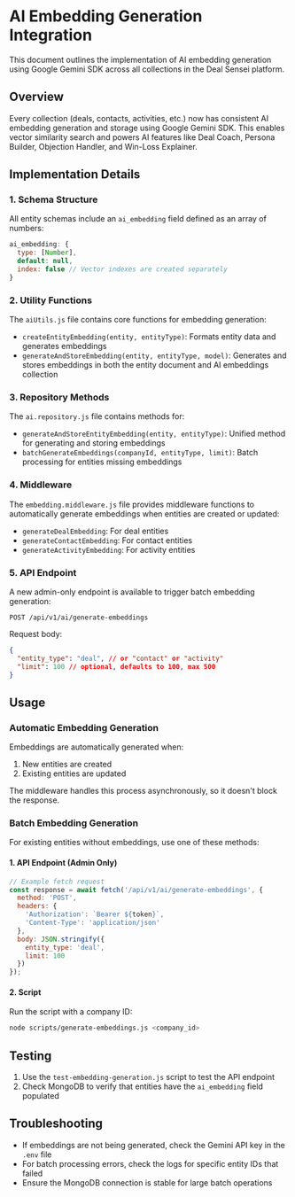 # AI Embedding Generation Integration

This document outlines the implementation of AI embedding generation using Google Gemini SDK across all collections in the Deal Sensei platform.

## Overview

Every collection (deals, contacts, activities, etc.) now has consistent AI embedding generation and storage using Google Gemini SDK. This enables vector similarity search and powers AI features like Deal Coach, Persona Builder, Objection Handler, and Win-Loss Explainer.

## Implementation Details

### 1. Schema Structure

All entity schemas include an `ai_embedding` field defined as an array of numbers:

```javascript
ai_embedding: {
  type: [Number],
  default: null,
  index: false // Vector indexes are created separately
}
```

### 2. Utility Functions

The `aiUtils.js` file contains core functions for embedding generation:

- `createEntityEmbedding(entity, entityType)`: Formats entity data and generates embeddings
- `generateAndStoreEmbedding(entity, entityType, model)`: Generates and stores embeddings in both the entity document and AI embeddings collection

### 3. Repository Methods

The `ai.repository.js` file contains methods for:

- `generateAndStoreEntityEmbedding(entity, entityType)`: Unified method for generating and storing embeddings
- `batchGenerateEmbeddings(companyId, entityType, limit)`: Batch processing for entities missing embeddings

### 4. Middleware

The `embedding.middleware.js` file provides middleware functions to automatically generate embeddings when entities are created or updated:

- `generateDealEmbedding`: For deal entities
- `generateContactEmbedding`: For contact entities
- `generateActivityEmbedding`: For activity entities

### 5. API Endpoint

A new admin-only endpoint is available to trigger batch embedding generation:

```
POST /api/v1/ai/generate-embeddings
```

Request body:
```json
{
  "entity_type": "deal", // or "contact" or "activity"
  "limit": 100 // optional, defaults to 100, max 500
}
```

## Usage

### Automatic Embedding Generation

Embeddings are automatically generated when:

1. New entities are created
2. Existing entities are updated

The middleware handles this process asynchronously, so it doesn't block the response.

### Batch Embedding Generation

For existing entities without embeddings, use one of these methods:

#### 1. API Endpoint (Admin Only)

```javascript
// Example fetch request
const response = await fetch('/api/v1/ai/generate-embeddings', {
  method: 'POST',
  headers: {
    'Authorization': `Bearer ${token}`,
    'Content-Type': 'application/json'
  },
  body: JSON.stringify({
    entity_type: 'deal',
    limit: 100
  })
});
```

#### 2. Script

Run the script with a company ID:

```bash
node scripts/generate-embeddings.js <company_id>
```

## Testing

1. Use the `test-embedding-generation.js` script to test the API endpoint
2. Check MongoDB to verify that entities have the `ai_embedding` field populated

## Troubleshooting

- If embeddings are not being generated, check the Gemini API key in the `.env` file
- For batch processing errors, check the logs for specific entity IDs that failed
- Ensure the MongoDB connection is stable for large batch operations
